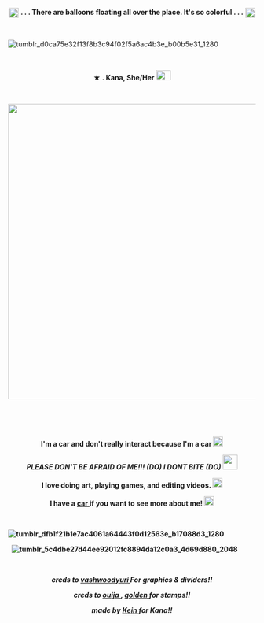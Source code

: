 <p align="center">
  <img width="20" height="20" src="https://github.com/undeadlost/KanaBird/assets/160256094/2a8be0ed-e28e-46d6-ad86-27f5329675ed"  <h1 align="center"> <strong> . . . There are balloons floating all over the place. It's so colorful . . .</strong> </h1> <img width="20" height="20" src="https://github.com/undeadlost/KanaBird/assets/160256094/2b1332e5-2e1b-4ecc-9aa9-4a6d24b8e01e"<p align="center"> 



&nbsp; 

![tumblr_d0ca75e32f13f8b3c94f02f5a6ac4b3e_b00b5e31_1280](https://github.com/undeadlost/KanaBird/assets/160256094/d53a6617-58f4-4f5a-8cbe-6c80e18a10cd)


&nbsp; 


<p align="center">
 <strong>★ . Kana, She/Her <img width="30" height="20" src="https://github.com/undeadlost/KanaBird/assets/160256094/8ade08c5-1e91-4344-bf98-75786c680d3f" </strong> 
</p>

&nbsp; 



<p align="center">
  <img width="900" height="600" src="https://github.com/undeadlost/KanaBird/assets/160256094/80816c32-b720-4975-9d15-19e2f036aebd">
</p>

&nbsp; 


&nbsp;  
 
<p align="center">
 <strong>I'm a car and don't really interact because I'm a car </strong> <img width="20" height="20" src="https://github.com/undeadlost/KanaBird/assets/160256094/de1c181b-7efa-421b-b2b0-96e9f37e03eb"
</p>
<p align="center">
<em>PLEASE DON'T BE AFRAID OF ME!!! (DO) I DONT BITE (DO) </em> <img width="30" height="30" src="https://github.com/undeadlost/KanaBird/assets/160256094/f0d8fa13-2032-4b99-87b0-589f244e1bf5"
</p>
<p align="center">
<strong> I love doing art, playing games, and editing videos.</strong> <img width="20" height="20" src="https://github.com/undeadlost/KanaBird/assets/160256094/2670675e-02a8-4f04-b6e6-d909c6322f79"
</p>
<p align="center">
<strong> I have a <a href= "https://kanabirb.carrd.co/" >car </a> if you want to see more about me!</strong> <img width="20" height="20" src="https://github.com/undeadlost/KanaBird/assets/160256094/8b7a9b12-e8ba-40e0-b50a-652ff906939a"
</p>

&nbsp;

![tumblr_dfb1f21b1e7ac4061a64443f0d12563e_b17088d3_1280](https://github.com/undeadlost/KanaBird/assets/160256094/0d6c1b82-ff4f-4f5f-9ac9-aa3e56b86dce)


&nbsp;
![tumblr_5c4dbe27d44ee92012fc8894da12c0a3_4d69d880_2048](https://github.com/undeadlost/KanaBird/assets/160256094/45b6be42-dc03-472d-a268-a1867d9563a5)

&nbsp;

<p align="center">
<i>creds to  <a href= "https://www.tumblr.com/vashwoodyuri" >vashwoodyuri </a> For graphics & dividers!!</i>
</p>
<p align="center">
<i>creds to <a href= "https://ouija.crd.co/#" >ouija </a> , <a href= "https://goldenkamuy.crd.co/#" >golden </a> for stamps!!</i>
</p>
<p align="center">
<i>made by <a href= "https://github.com/undeadlost" >Kein </a> for Kana!!</i>
</p>
